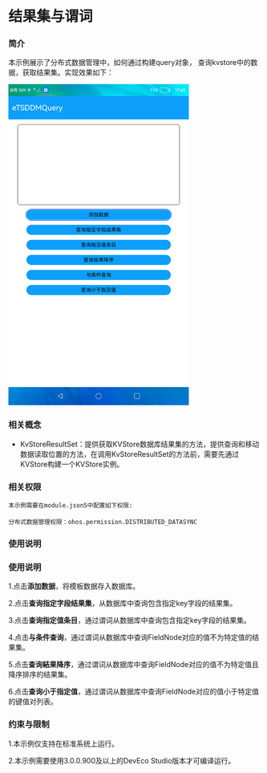 # 结果集与谓词

### 简介

本示例展示了分布式数据管理中，如何通过构建query对象， 查询kvstore中的数据，获取结果集。实现效果如下：

![eTSDDMQuery](screenshots/devices/eTSDDMQuery.png)

### 相关概念

-   KvStoreResultSet：提供获取KVStore数据库结果集的方法，提供查询和移动数据读取位置的方法，在调用KvStoreResultSet的方法前，需要先通过KVStore构建一个KVStore实例。

### 相关权限

```
本示例需要在module.json5中配置如下权限:

分布式数据管理权限：ohos.permission.DISTRIBUTED_DATASYNC
```

### 使用说明

### 使用说明

1.点击**添加数据**，将模板数据存入数据库。

2.点击**查询指定字段结果集**，从数据库中查询包含指定key字段的结果集。

3.点击**查询指定值条目**，通过谓词从数据库中查询包含指定key字段的结果集。

4.点击**与条件查询**，通过谓词从数据库中查询FieldNode对应的值不为特定值的结果集。

5.点击**查询結果降序**，通过谓词从数据库中查询FieldNode对应的值不为特定值且降序排序的结果集。

6.点击**查询小于指定值**，通过谓词从数据库中查询FieldNode对应的值小于特定值的键值对列表。

### 约束与限制

1.本示例仅支持在标准系统上运行。

2.本示例需要使用3.0.0.900及以上的DevEco Studio版本才可编译运行。